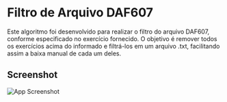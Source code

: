 
# Filtro de Arquivo DAF607

Este algoritmo foi desenvolvido para realizar o filtro do arquivo DAF607, conforme especificado no exercício fornecido. O objetivo é remover todos os exercícios acima do informado e filtrá-los em um arquivo .txt, facilitando assim a baixa manual de cada um deles.


## Screenshot

![App Screenshot](https://i.imgur.com/xLkBYOl.png)

